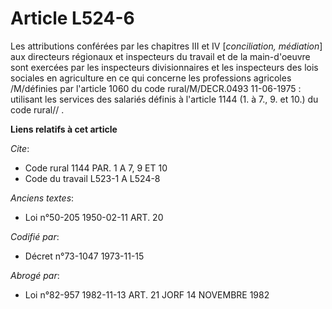 # Article L524-6

Les attributions conférées par les chapitres III et IV [*conciliation, médiation*] aux directeurs régionaux et inspecteurs du
travail et de la main-d'oeuvre sont exercées par les inspecteurs divisionnaires et les inspecteurs des lois sociales en
agriculture en ce qui concerne les professions agricoles /M/définies par l'article 1060 du code rural/M/DECR.0493
11-06-1975 : utilisant les services des salariés définis à l'article 1144 (1. à 7., 9. et 10.) du code rural// .

**Liens relatifs à cet article**

_Cite_:

  - Code rural 1144 PAR. 1 A 7, 9 ET 10
  - Code du travail L523-1 A L524-8

_Anciens textes_:

  - Loi n°50-205 1950-02-11 ART. 20

_Codifié par_:

  - Décret n°73-1047 1973-11-15

_Abrogé par_:

  - Loi n°82-957 1982-11-13 ART. 21 JORF 14 NOVEMBRE 1982
